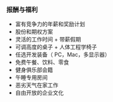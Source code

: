 ### 报酬与福利

* 富有竞争力的年薪和奖励计划
* 股份和期权方案
* 灵活的工作时间 + 带薪假期
* 可调高度的桌子 + 人体工程学椅子
* 任选开发装备（ PC，Mac，多显示器）
* 免费午餐、饮料、零食
* 健身俱乐部会籍
* 午睡专用房间
* 恶劣天气在家工作
* 自由开放的企业文化

